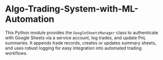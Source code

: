 # Algo-Trading-System-with-ML-Automation
This Python module provides the `GoogleSheetsManager` class to authenticate with Google Sheets via a service account, log trades, and update PnL summaries. It appends trade records, creates or updates summary sheets, and uses robust logging for easy integration into automated trading workflows.
